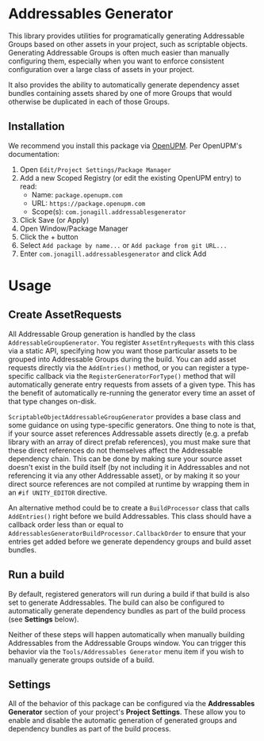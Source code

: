 # Addressables Generator
This library provides utilities for programatically generating Addressable Groups based on other assets in your project, such as scriptable objects. Generating Addressable Groups is often much easier than manually configuring them, especially when you want to enforce consistent configuration over a large class of assets in your project.

It also provides the ability to automatically generate dependency asset bundles containing assets shared by one of more Groups that would otherwise be duplicated in each of those Groups.

## Installation
We recommend you install this package via [OpenUPM](https://openupm.com/packages/com.jonagill.addressablesgenerator/). Per OpenUPM's documentation:

1. Open `Edit/Project Settings/Package Manager`
2. Add a new Scoped Registry (or edit the existing OpenUPM entry) to read:
    * Name: `package.openupm.com`
    * URL: `https://package.openupm.com`
    * Scope(s): `com.jonagill.addressablesgenerator`
3. Click Save (or Apply)
4. Open Window/Package Manager
5. Click the + button
6. Select `Add package by name...` or `Add package from git URL...` 
7. Enter `com.jonagill.addressablesgenerator` and click Add

# Usage
## Create AssetRequests
All Addressable Group generation is handled by the class `AddressableGroupGenerator`. You register `AssetEntryRequests` with this class via a static API, specifying how you want those particular assets to be grouped into Addressable Groups during the build. You can add asset requests directly via the `AddEntries()` method, or you can register a type-specific callback via the `RegisterGeneratorForType()` method that will automatically generate entry requests from assets of a given type. This has the benefit of automatically re-running the generator every time an asset of that type changes on-disk.

`ScriptableObjectAddressableGroupGenerator` provides a base class and some guidance on using type-specific generators. One thing to note is that, if your source asset references Addressable assets directly (e.g. a prefab library with an array of direct prefab references), you must make sure that these direct references do not themselves affect the Addressable dependency chain. This can be done by making sure your source asset doesn't exist in the build itself (by not including it in Addressables and not referencing it via any other Addressable asset), or by making it so your direct source references are not compiled at runtime by wrapping them in an `#if UNITY_EDITOR` directive.

An alternative method could be to create a `BuildProcessor` class that calls `AddEntries()` right before we build Addressables. This class should have a callback order less than or equal to `AddressablesGeneratorBuildProcessor.CallbackOrder` to ensure that your entries get added before we generate dependency groups and build asset bundles.

## Run a build
By default, registered generators will run during a build if that build is also set to generate Addressables. The build can also be configured to automatically generate dependency bundles as part of the build process (see **Settings** below).

Neither of these steps will happen automatically when manually building Addressables from the Addressable Groups window. You can trigger this behavior via the `Tools/Addressables Generator` menu item if you wish to manually generate groups outside of a build.

## Settings
All of the behavior of this package can be configured via the **Addressables Generator** section of your project's **Project Settings**. These allow you to enable and disable the automatic generation of generated groups and dependency bundles as part of the build process.